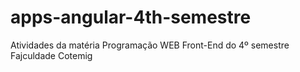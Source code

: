 # apps-angular-4th-semestre
Atividades da matéria Programação WEB Front-End do 4º semestre Fajculdade Cotemig
